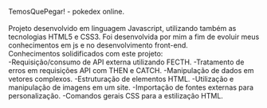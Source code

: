 TemosQuePegar! - pokedex online.<br>
<br>
Projeto desenvolvido em linguagem Javascript, utilizando também as tecnologias HTML5 e CSS3.
Foi desenvolvida por mim a fim de evoluir meus conhecimentos em js e no desenvolvimento front-end.<br>Conhecimentos solidificados com este projeto:<br>
-Requisição/consumo de API externa utilizando FECTH.
-Tratamento de erros em requisições API com THEN e CATCH.
-Manipulação de dados em vetores complexos.
-Estruturação de elementos HTML.
-Utilização e manipulação de imagens em um site.
-Importação de fontes externas para personalização.
-Comandos gerais CSS para a estilização HTML. 

